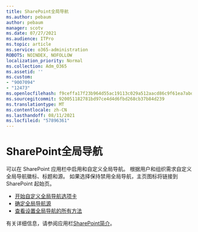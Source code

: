 ```yaml
---
title: SharePoint全局导航
ms.author: pebaum
author: pebaum
manager: scotv
ms.date: 07/27/2021
ms.audience: ITPro
ms.topic: article
ms.service: o365-administration
ROBOTS: NOINDEX, NOFOLLOW
localization_priority: Normal
ms.collection: Adm_O365
ms.assetid: ''
ms.custom:
- "9007094"
- "12473"
ms.openlocfilehash: f9ceffa17f23b964d55ac19113c029a512aacd86c9f61ea7abd8db1a7c81381f
ms.sourcegitcommit: 920051182781bd97ce4d4d6fbd268cb37b84d239
ms.translationtype: MT
ms.contentlocale: zh-CN
ms.lasthandoff: 08/11/2021
ms.locfileid: "57896361"
---
```

# <a name="sharepoint-global-navigation"></a>SharePoint全局导航

可以在 SharePoint 应用栏中启用和自定义全局导航。 根据用户和组织需求自定义全局导航徽标、标题和源。 如果选择保持禁用全局导航，主页图标将链接到 SharePoint 起始页。

- [开始自定义全局导航选项卡](https://docs.microsoft.com/SharePoint/sharepoint-app-bar?WT.mc_id=365AdminCSH_SupportCentral#get-started-customizing-the-global-navigation-tab)
- [确定全局导航源](https://docs.microsoft.com/SharePoint/sharepoint-app-bar?WT.mc_id=365AdminCSH_SupportCentral#determine-the-global-navigation-source-depending-on-your-home-sites-configuration)
- [查看设置全局导航的所有方法](https://docs.microsoft.com/SharePoint/sharepoint-app-bar?WT.mc_id=365AdminCSH_SupportCentral#see-all-the-different-ways-you-can-set-up-global-navigation)

有关详细信息，请参阅应用栏[SharePoint简介](https://docs.microsoft.com/sharepoint/sharepoint-app-bar)。 

